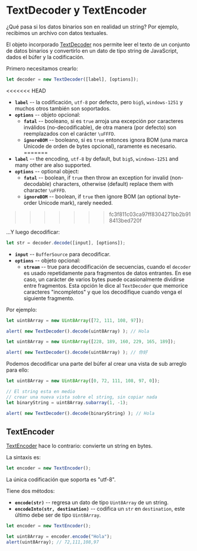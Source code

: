 # TextDecoder y TextEncoder

¿Qué pasa si los datos binarios son en realidad un string? Por ejemplo, recibimos un archivo con datos textuales.

El objeto incorporado [TextDecoder](https://encoding.spec.whatwg.org/#interface-textdecoder) nos permite leer el texto de un conjunto de datos binarios y convertirlo en un dato de tipo string de JavaScript, dados el búfer y la codificación.

Primero necesitamos crearlo:
```js
let decoder = new TextDecoder([label], [options]);
```

<<<<<<< HEAD
- **`label`** -- la codificación, `utf-8` por defecto, pero `big5`, `windows-1251` y muchos otros también son soportados.
- **`options`** -- objeto opcional:
  - **`fatal`** -- booleano, si es `true` arroja una excepción por caracteres inválidos (no-decodificable), de otra manera (por defecto) son reemplazados con el carácter `\uFFFD`.
  - **`ignoreBOM`** -- booleano, si es `true` entonces ignora BOM (una marca Unicode de orden de bytes opcional), raramente es necesario.
=======
- **`label`** -- the encoding, `utf-8` by default, but `big5`, `windows-1251` and many other are also supported.
- **`options`** -- optional object:
  - **`fatal`** -- boolean, if `true` then throw an exception for invalid (non-decodable) characters, otherwise (default) replace them with character `\uFFFD`.
  - **`ignoreBOM`** -- boolean, if `true` then ignore BOM (an optional byte-order Unicode mark), rarely needed.
>>>>>>> fc3f811c03ca97ff8304271bb2b918413bed720f

...Y luego decodificar:

```js
let str = decoder.decode([input], [options]);
```

- **`input`** -- `BufferSource` para decodificar.
- **`options`** -- objeto opcional:
  - **`stream`** -- true para decodificación de secuencias, cuando el `decoder` es usado repetidamente para fragmentos de datos entrantes. En ese caso, un carácter de varios bytes puede ocasionalmente dividirse entre fragmentos. Esta opción le dice al `TextDecoder` que memorice caracteres "incompletos" y que los decodifique cuando venga el siguiente fragmento.

Por ejemplo:

```js run
let uint8Array = new Uint8Array([72, 111, 108, 97]);

alert( new TextDecoder().decode(uint8Array) ); // Hola
```


```js run
let uint8Array = new Uint8Array([228, 189, 160, 229, 165, 189]);

alert( new TextDecoder().decode(uint8Array) ); // 你好
```

Podemos decodificar una parte del búfer al crear una vista de sub arreglo para ello:


```js run
let uint8Array = new Uint8Array([0, 72, 111, 108, 97, 0]);

// El string esta en medio
// crear una nueva vista sobre el string, sin copiar nada
let binaryString = uint8Array.subarray(1, -1);

alert( new TextDecoder().decode(binaryString) ); // Hola
```

## TextEncoder

[TextEncoder](https://encoding.spec.whatwg.org/#interface-textencoder) hace lo contrario: convierte un string en bytes.

La sintaxis es:

```js
let encoder = new TextEncoder();
```

La única codificación que soporta es "utf-8".

Tiene dos métodos:
- **`encode(str)`** -- regresa un dato de tipo `Uint8Array` de un string.
- **`encodeInto(str, destination)`** -- codifica un `str` en `destination`, este último debe ser de tipo `Uint8Array`.

```js run
let encoder = new TextEncoder();

let uint8Array = encoder.encode("Hola");
alert(uint8Array); // 72,111,108,97
```
